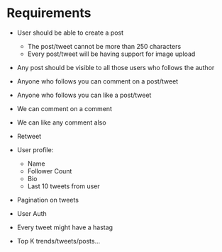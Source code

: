 # Requirements

- User should be able to create a post
  - The post/tweet cannot be more than 250 characters
  - Every post/tweet will be having support for image upload

- Any post should be visible to all those users who follows the author
- Anyone who follows you can comment on a post/tweet
- Anyone who follows you can like a post/tweet
- We can comment on a comment
- We can like any comment also
- Retweet

- User profile:
  - Name
  - Follower Count
  - Bio
  - Last 10 tweets from user

- Pagination on tweets
- User Auth

- Every tweet might have a hastag

- Top K trends/tweets/posts...
